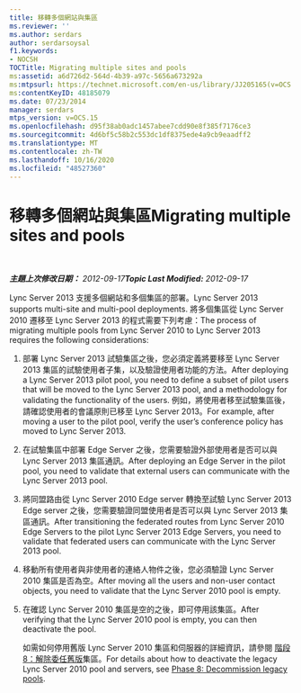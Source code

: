 ```yaml
---
title: 移轉多個網站與集區
ms.reviewer: ''
ms.author: serdars
author: serdarsoysal
f1.keywords:
- NOCSH
TOCTitle: Migrating multiple sites and pools
ms:assetid: a6d726d2-564d-4b39-a97c-5656a673292a
ms:mtpsurl: https://technet.microsoft.com/en-us/library/JJ205165(v=OCS.15)
ms:contentKeyID: 48185079
ms.date: 07/23/2014
manager: serdars
mtps_version: v=OCS.15
ms.openlocfilehash: d95f38ab0adc1457abee7cdd90e8f385f7176ce3
ms.sourcegitcommit: 4d6bf5c58b2c553dc1df8375ede4a9cb9eaadff2
ms.translationtype: MT
ms.contentlocale: zh-TW
ms.lasthandoff: 10/16/2020
ms.locfileid: "48527360"
---
```

# <a name="migrating-multiple-sites-and-pools"></a><span data-ttu-id="57d9c-102">移轉多個網站與集區</span><span class="sxs-lookup"><span data-stu-id="57d9c-102">Migrating multiple sites and pools</span></span>

<div data-xmlns="http://www.w3.org/1999/xhtml">

<div class="topic" data-xmlns="http://www.w3.org/1999/xhtml" data-msxsl="urn:schemas-microsoft-com:xslt" data-cs="https://msdn.microsoft.com/">

<div data-asp="https://msdn2.microsoft.com/asp">



</div>

<div id="mainSection">

<div id="mainBody">

<span> </span>

<span data-ttu-id="57d9c-103">_**主題上次修改日期：** 2012-09-17_</span><span class="sxs-lookup"><span data-stu-id="57d9c-103">_**Topic Last Modified:** 2012-09-17_</span></span>

<span data-ttu-id="57d9c-104">Lync Server 2013 支援多個網站和多個集區的部署。</span><span class="sxs-lookup"><span data-stu-id="57d9c-104">Lync Server 2013 supports multi-site and multi-pool deployments.</span></span> <span data-ttu-id="57d9c-105">將多個集區從 Lync Server 2010 遷移至 Lync Server 2013 的程式需要下列考慮：</span><span class="sxs-lookup"><span data-stu-id="57d9c-105">The process of migrating multiple pools from Lync Server 2010 to Lync Server 2013 requires the following considerations:</span></span>

1.  <span data-ttu-id="57d9c-106">部署 Lync Server 2013 試驗集區之後，您必須定義將要移至 Lync Server 2013 集區的試驗使用者子集，以及驗證使用者功能的方法。</span><span class="sxs-lookup"><span data-stu-id="57d9c-106">After deploying a Lync Server 2013 pilot pool, you need to define a subset of pilot users that will be moved to the Lync Server 2013 pool, and a methodology for validating the functionality of the users.</span></span> <span data-ttu-id="57d9c-107">例如，將使用者移至試驗集區後，請確認使用者的會議原則已移至 Lync Server 2013。</span><span class="sxs-lookup"><span data-stu-id="57d9c-107">For example, after moving a user to the pilot pool, verify the user’s conference policy has moved to Lync Server 2013.</span></span>

2.  <span data-ttu-id="57d9c-108">在試驗集區中部署 Edge Server 之後，您需要驗證外部使用者是否可以與 Lync Server 2013 集區通訊。</span><span class="sxs-lookup"><span data-stu-id="57d9c-108">After deploying an Edge Server in the pilot pool, you need to validate that external users can communicate with the Lync Server 2013 pool.</span></span>

3.  <span data-ttu-id="57d9c-109">將同盟路由從 Lync Server 2010 Edge server 轉換至試驗 Lync Server 2013 Edge server 之後，您需要驗證同盟使用者是否可以與 Lync Server 2013 集區通訊。</span><span class="sxs-lookup"><span data-stu-id="57d9c-109">After transitioning the federated routes from Lync Server 2010 Edge Servers to the pilot Lync Server 2013 Edge Servers, you need to validate that federated users can communicate with the Lync Server 2013 pool.</span></span>

4.  <span data-ttu-id="57d9c-110">移動所有使用者與非使用者的連絡人物件之後，您必須驗證 Lync Server 2010 集區是否為空。</span><span class="sxs-lookup"><span data-stu-id="57d9c-110">After moving all the users and non-user contact objects, you need to validate that the Lync Server 2010 pool is empty.</span></span>

5.  <span data-ttu-id="57d9c-111">在確認 Lync Server 2010 集區是空的之後，即可停用該集區。</span><span class="sxs-lookup"><span data-stu-id="57d9c-111">After verifying that the Lync Server 2010 pool is empty, you can then deactivate the pool.</span></span>
    
    <span data-ttu-id="57d9c-112">如需如何停用舊版 Lync Server 2010 集區和伺服器的詳細資訊，請參閱 [階段8：解除委任舊版](phase-8-decommission-legacy-pools.md)集區。</span><span class="sxs-lookup"><span data-stu-id="57d9c-112">For details about how to deactivate the legacy Lync Server 2010 pool and servers, see [Phase 8: Decommission legacy pools](phase-8-decommission-legacy-pools.md).</span></span>

</div>

<span> </span>

</div>

</div>

</div>


